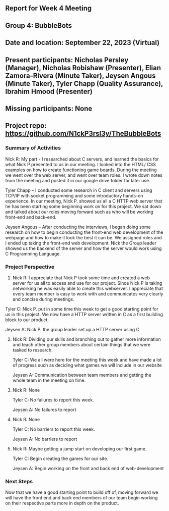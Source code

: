 ## Report for Week 4 Meeting
## Group 4: BubbleBots
## Date and location: September 22, 2023 (Virtual)
## Present participants: Nicholas Persley (Manager), Nicholas Robishaw (Presenter), Elian Zamora-Rivera (Minute Taker), Jeysen Angous (Minute Taker), Tyler Chapp (Quality Assurance), Ibrahim Hmood (Presenter)
## Missing participants: None
## Project repo: https://github.com/N1ckP3rsl3y/TheBubbleBots

### Summary of Activities
Nick R: My part - I researched about C servers, and learned the basics for what Nick P presented to us in our meeting. I looked into the HTML/ CSS examples on how to create functioning game boards. During the meeting we went over the web server, and went over team roles. I wrote down notes from the meeting and posted it in our google drive folder for later use.

Tyler Chapp – I conducted some research in C client and servers using TCP/IP with socket programming and some introductory hands-on experience. In our meeting, Nick P. showed us all a C HTTP web server that he has been starting some beginning work on for this project. We sat down and talked about our roles moving forward such as who will be working front-end and back-end. 

Jeysen Angous – After conducting the interviews, I began doing some research on how to begin conducting the front-end web development of the webpage and how to make it look the best it can be. We assigned roles and I ended up taking the front-end web development. Nick the Group leader showed us the backend of the server and how the server would work using C Programming Language.


### Project Perspective

  1. Nick R: I appreciate that Nick P took some time and created a web server for us all to access and use for our project. Since Nick P is taking networking he was easily able to create this webserver. I appreciate that every team member is easy to work with and communicates very clearly and concise during meetings.

  Tyler C: Nick P. put in some time this week to get a good starting point for us in this project. We now have a HTTP server written in C as a first building block to our product.
  
  Jeysen A: Nick P. the group leader set up a HTTP server using C 
  
  2. Nick R: Dividing our skills and branching out to gather more information and teach other group members about certain things that we were tasked to research.
     
     Tyler C: We all were here for the meeting this week and have made a lot of progress such as deciding what games we will include in our website 

     Jeysen A: Communication between team members and getting the whole team in the meeting on time.

3. Nick R: None
     
     Tyler C:	No failures to report this week.

     Jeysen A: No failures to report
  
  5. Nick R: None
     
     Tyler C: No barriers to report this week.

     Jeysen A: No barriers to report
  
  7. Nick R: Maybe getting a jump start on developing our first game.

     Tyler C: Begin creating the games for our site.

     Jeysen A: Begin working on the front and back end of web-development

### Next Steps
Now that we have a good starting point to build off of, moving forward we will have the front end and back end members of our team begin working on their respective parts more in depth on the product.
